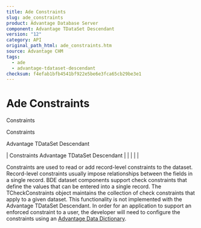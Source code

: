 ```yaml
---
title: Ade Constraints
slug: ade_constraints
product: Advantage Database Server
component: Advantage TDataSet Descendant
version: "12"
category: API
original_path_html: ade_constraints.htm
source: Advantage CHM
tags:
  - ade
  - advantage-tdataset-descendant
checksum: f4efab1bfb4541bf922e5be6e3fca65cb29be3e1
---
```


# Ade Constraints

Constraints

Constraints

Advantage TDataSet Descendant

| Constraints  Advantage TDataSet Descendant |  |  |  |  |

Constraints are used to read or add record-level constraints to the dataset. Record-level constraints usually impose relationships between the fields in a single record. BDE dataset components support check constraints that define the values that can be entered into a single record. The TCheckConstraints object maintains the collection of check constraints that apply to a given dataset. This functionality is not implemented with the Advantage TDataSet Descendant. In order for an application to support an enforced constraint to a user, the developer will need to configure the constraints using an [Advantage Data Dictionary](master_advantage_data_dictionary.md).
